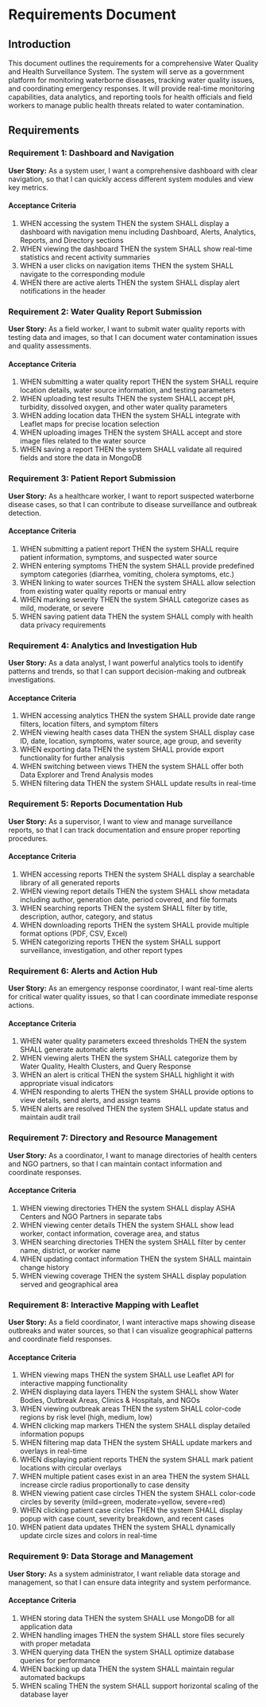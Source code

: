 # Requirements Document

## Introduction

This document outlines the requirements for a comprehensive Water Quality and Health Surveillance System. The system will serve as a government platform for monitoring waterborne diseases, tracking water quality issues, and coordinating emergency responses. It will provide real-time monitoring capabilities, data analytics, and reporting tools for health officials and field workers to manage public health threats related to water contamination.

## Requirements

### Requirement 1: Dashboard and Navigation

**User Story:** As a system user, I want a comprehensive dashboard with clear navigation, so that I can quickly access different system modules and view key metrics.

#### Acceptance Criteria

1. WHEN accessing the system THEN the system SHALL display a dashboard with navigation menu including Dashboard, Alerts, Analytics, Reports, and Directory sections
2. WHEN viewing the dashboard THEN the system SHALL show real-time statistics and recent activity summaries
3. WHEN a user clicks on navigation items THEN the system SHALL navigate to the corresponding module
4. WHEN there are active alerts THEN the system SHALL display alert notifications in the header

### Requirement 2: Water Quality Report Submission

**User Story:** As a field worker, I want to submit water quality reports with testing data and images, so that I can document water contamination issues and quality assessments.

#### Acceptance Criteria

1. WHEN submitting a water quality report THEN the system SHALL require location details, water source information, and testing parameters
2. WHEN uploading test results THEN the system SHALL accept pH, turbidity, dissolved oxygen, and other water quality parameters
3. WHEN adding location data THEN the system SHALL integrate with Leaflet maps for precise location selection
4. WHEN uploading images THEN the system SHALL accept and store image files related to the water source
5. WHEN saving a report THEN the system SHALL validate all required fields and store the data in MongoDB

### Requirement 3: Patient Report Submission

**User Story:** As a healthcare worker, I want to report suspected waterborne disease cases, so that I can contribute to disease surveillance and outbreak detection.

#### Acceptance Criteria

1. WHEN submitting a patient report THEN the system SHALL require patient information, symptoms, and suspected water source
2. WHEN entering symptoms THEN the system SHALL provide predefined symptom categories (diarrhea, vomiting, cholera symptoms, etc.)
3. WHEN linking to water sources THEN the system SHALL allow selection from existing water quality reports or manual entry
4. WHEN marking severity THEN the system SHALL categorize cases as mild, moderate, or severe
5. WHEN saving patient data THEN the system SHALL comply with health data privacy requirements

### Requirement 4: Analytics and Investigation Hub

**User Story:** As a data analyst, I want powerful analytics tools to identify patterns and trends, so that I can support decision-making and outbreak investigations.

#### Acceptance Criteria

1. WHEN accessing analytics THEN the system SHALL provide date range filters, location filters, and symptom filters
2. WHEN viewing health cases data THEN the system SHALL display case ID, date, location, symptoms, water source, age group, and severity
3. WHEN exporting data THEN the system SHALL provide export functionality for further analysis
4. WHEN switching between views THEN the system SHALL offer both Data Explorer and Trend Analysis modes
5. WHEN filtering data THEN the system SHALL update results in real-time

### Requirement 5: Reports Documentation Hub

**User Story:** As a supervisor, I want to view and manage surveillance reports, so that I can track documentation and ensure proper reporting procedures.

#### Acceptance Criteria

1. WHEN accessing reports THEN the system SHALL display a searchable library of all generated reports
2. WHEN viewing report details THEN the system SHALL show metadata including author, generation date, period covered, and file formats
3. WHEN searching reports THEN the system SHALL filter by title, description, author, category, and status
4. WHEN downloading reports THEN the system SHALL provide multiple format options (PDF, CSV, Excel)
5. WHEN categorizing reports THEN the system SHALL support surveillance, investigation, and other report types

### Requirement 6: Alerts and Action Hub

**User Story:** As an emergency response coordinator, I want real-time alerts for critical water quality issues, so that I can coordinate immediate response actions.

#### Acceptance Criteria

1. WHEN water quality parameters exceed thresholds THEN the system SHALL generate automatic alerts
2. WHEN viewing alerts THEN the system SHALL categorize them by Water Quality, Health Clusters, and Query Response
3. WHEN an alert is critical THEN the system SHALL highlight it with appropriate visual indicators
4. WHEN responding to alerts THEN the system SHALL provide options to view details, send alerts, and assign teams
5. WHEN alerts are resolved THEN the system SHALL update status and maintain audit trail

### Requirement 7: Directory and Resource Management

**User Story:** As a coordinator, I want to manage directories of health centers and NGO partners, so that I can maintain contact information and coordinate responses.

#### Acceptance Criteria

1. WHEN viewing directories THEN the system SHALL display ASHA Centers and NGO Partners in separate tabs
2. WHEN viewing center details THEN the system SHALL show lead worker, contact information, coverage area, and status
3. WHEN searching directories THEN the system SHALL filter by center name, district, or worker name
4. WHEN updating contact information THEN the system SHALL maintain change history
5. WHEN viewing coverage THEN the system SHALL display population served and geographical area

### Requirement 8: Interactive Mapping with Leaflet

**User Story:** As a field coordinator, I want interactive maps showing disease outbreaks and water sources, so that I can visualize geographical patterns and coordinate field responses.

#### Acceptance Criteria

1. WHEN viewing maps THEN the system SHALL use Leaflet API for interactive mapping functionality
2. WHEN displaying data layers THEN the system SHALL show Water Bodies, Outbreak Areas, Clinics & Hospitals, and NGOs
3. WHEN viewing outbreak areas THEN the system SHALL color-code regions by risk level (high, medium, low)
4. WHEN clicking map markers THEN the system SHALL display detailed information popups
5. WHEN filtering map data THEN the system SHALL update markers and overlays in real-time
6. WHEN displaying patient reports THEN the system SHALL mark patient locations with circular overlays
7. WHEN multiple patient cases exist in an area THEN the system SHALL increase circle radius proportionally to case density
8. WHEN viewing patient case circles THEN the system SHALL color-code circles by severity (mild=green, moderate=yellow, severe=red)
9. WHEN clicking patient case circles THEN the system SHALL display popup with case count, severity breakdown, and recent cases
10. WHEN patient data updates THEN the system SHALL dynamically update circle sizes and colors in real-time

### Requirement 9: Data Storage and Management

**User Story:** As a system administrator, I want reliable data storage and management, so that I can ensure data integrity and system performance.

#### Acceptance Criteria

1. WHEN storing data THEN the system SHALL use MongoDB for all application data
2. WHEN handling images THEN the system SHALL store files securely with proper metadata
3. WHEN querying data THEN the system SHALL optimize database queries for performance
4. WHEN backing up data THEN the system SHALL maintain regular automated backups
5. WHEN scaling THEN the system SHALL support horizontal scaling of the database layer
